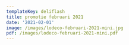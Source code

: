 ```yaml
---
templateKey: deliflash
title: promotie februari 2021
date: '2021-02-01'
image: /images/lodeco-februari-2021-mini.jpg
pdf: /images/lodeco-februari-2021-mini.pdf
---
```


